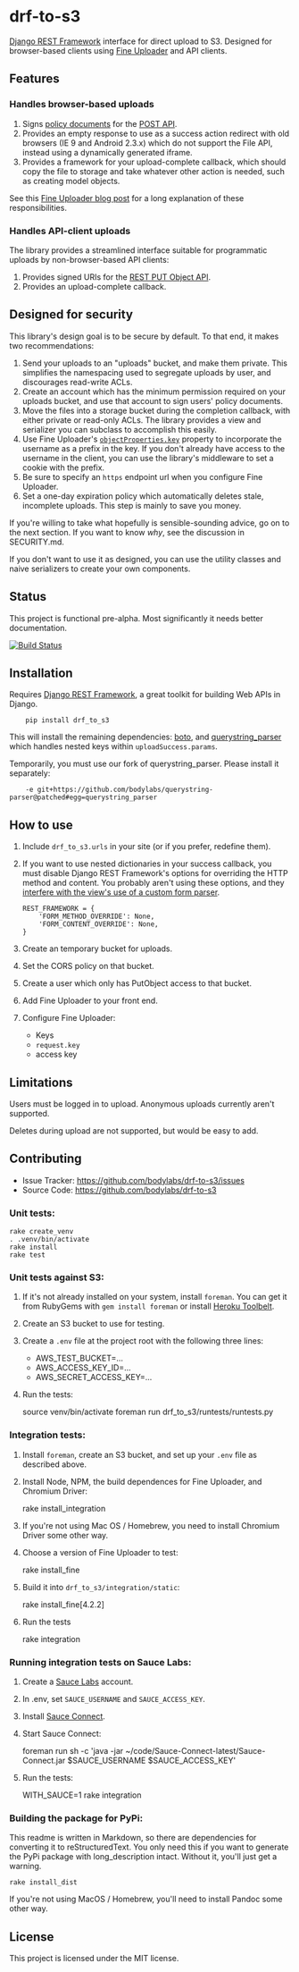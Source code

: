 drf-to-s3
=========

[Django REST Framework][] interface for direct upload to S3.
Designed for browser-based clients using [Fine Uploader][]
and API clients.


Features
--------

### Handles browser-based uploads ###

 1. Signs [policy documents][] for the [POST API][].
 2. Provides an empty response to use as a success action
    redirect with old browsers (IE 9 and Android 2.3.x) which
    do not support the File API, instead using a dynamically
    generated iframe.
 3. Provides a framework for your upload-complete callback,
    which should copy the file to storage and take whatever
    other action is needed, such as creating model objects.

See this [Fine Uploader blog post][] for a long explanation
of these responsibilities.

### Handles API-client uploads ###

The library provides a streamlined interface suitable for
programmatic uploads by non-browser-based API clients:

 1. Provides signed URIs for the [REST PUT Object API][].
 2. Provides an upload-complete callback.


Designed for security
---------------------

This library's design goal is to be secure by default. To
that end, it makes two recommendations:

 1. Send your uploads to an "uploads" bucket, and make them
    private. This simplifies the namespacing used to
    segregate uploads by user, and discourages read-write
    ACLs.
 2. Create an account which has the minimum permission
    required on your uploads bucket, and use that account
    to sign users' policy documents.
 3. Move the files into a storage bucket during the
    completion callback, with either private or read-only
    ACLs. The library provides a view and serializer you
    can subclass to accomplish this easily.
 4. Use Fine Uploader's
    [`objectProperties.key`][objectProperties.key] property
    to incorporate the username as a prefix in the key. If
    you don't already have access to the username in the
    client, you can use the library's middleware to set a
    cookie with the prefix.
 5. Be sure to specify an `https` endpoint url when you
    configure Fine Uploader.
 6. Set a one-day expiration policy which automatically
    deletes stale, incomplete uploads. This step is mainly
    to save you money.

If you're willing to take what hopefully is
sensible-sounding advice, go on to the next section. If you
want to know *why*, see the discussion in SECURITY.md.

If you don't want to use it as designed, you can use the
utility classes and naive serializers to create your own
components.


Status
------

This project is functional pre-alpha. Most significantly it needs
better documentation.

[![Build Status](https://travis-ci.org/bodylabs/drf-to-s3.png?branch=master)](https://travis-ci.org/bodylabs/drf-to-s3)


Installation
------------

Requires [Django REST Framework][], a great toolkit for building
Web APIs in Django.

        pip install drf_to_s3

This will install the remaining dependencies: [boto][],
and [querystring_parser][] which handles nested keys within
`uploadSuccess.params`.

Temporarily, you must use our fork of querystring_parser. Please
install it separately:

        -e git+https://github.com/bodylabs/querystring-parser@patched#egg=querystring_parser


How to use
----------

 1. Include `drf_to_s3.urls` in your site (or if you prefer,
    redefine them).
 2. If you want to use nested dictionaries in your success
    callback, you must disable Django REST Framework's
    options for overriding the HTTP method and content.
    You probably aren't using these options, and they
    [interfere with the view's use of a custom form parser][issue].

        REST_FRAMEWORK = {    
            'FORM_METHOD_OVERRIDE': None,
            'FORM_CONTENT_OVERRIDE': None,
        }

 3. Create an temporary bucket for uploads.
 4. Set the CORS policy on that bucket.
 5. Create a user which only has PutObject access to that
    bucket.
 6. Add Fine Uploader to your front end.
 7. Configure Fine Uploader:

      - Keys
      - `request.key`
      - access key


Limitations
-----------

Users must be logged in to upload. Anonymous uploads
currently aren't supported.

Deletes during upload are not supported, but would be easy
to add.


Contributing
------------

- Issue Tracker: https://github.com/bodylabs/drf-to-s3/issues
- Source Code: https://github.com/bodylabs/drf-to-s3

### Unit tests: ###

    rake create_venv
    . .venv/bin/activate
    rake install
    rake test

### Unit tests against S3: ###

  1. If it's not already installed on your system, install
     `foreman`. You can get it from RubyGems with
     `gem install foreman` or install [Heroku Toolbelt][].
  2. Create an S3 bucket to use for testing.
  3. Create a `.env` file at the project root with the
     following three lines:

       - AWS_TEST_BUCKET=...
       - AWS_ACCESS_KEY_ID=...
       - AWS_SECRET_ACCESS_KEY=...

  4. Run the tests:

        source venv/bin/activate
        foreman run drf_to_s3/runtests/runtests.py

### Integration tests: ###

  1. Install `foreman`, create an S3 bucket, and set up your
     `.env` file as described above.

  2. Install Node, NPM, the build dependences for
     Fine Uploader, and Chromium Driver:

        rake install_integration

  3. If you're not using Mac OS / Homebrew, you need to install
     Chromium Driver some other way.

  4. Choose a version of Fine Uploader to test:

        rake install_fine

  5. Build it into `drf_to_s3/integration/static`:

        rake install_fine[4.2.2]

  6. Run the tests

        rake integration

### Running integration tests on Sauce Labs: ###

  1. Create a [Sauce Labs][] account.
  2. In .env, set `SAUCE_USERNAME` and `SAUCE_ACCESS_KEY`.
  3. Install [Sauce Connect][].
  4. Start Sauce Connect:

      foreman run sh -c 'java -jar ~/code/Sauce-Connect-latest/Sauce-Connect.jar $SAUCE_USERNAME $SAUCE_ACCESS_KEY'

  5. Run the tests:

      WITH_SAUCE=1 rake integration

### Building the package for PyPi: ###

This readme is written in Markdown, so there are
dependencies for converting it to reStructuredText.
You only need this if you want to generate the PyPi
package with long_description intact. Without it,
you'll just get a warning.

    rake install_dist

If you're not using MacOS / Homebrew, you'll need to
install Pandoc some other way.

License
-------

This project is licensed under the MIT license.


[Django REST Framework]: http://django-rest-framework.org/
[Fine Uploader]: http://fineuploader.com/
[POST API]: http://docs.aws.amazon.com/AmazonS3/latest/dev/HTTPPOSTForms.html
[REST PUT Object API]: http://docs.aws.amazon.com/AmazonS3/latest/API/RESTObjectPUT.html
[policy documents]: http://docs.aws.amazon.com/AmazonS3/latest/dev/HTTPPOSTForms.html#HTTPPOSTConstructPolicy
[Fine Uploader blog post]: http://blog.fineuploader.com/2013/08/16/fine-uploader-s3-upload-directly-to-amazon-s3-from-your-browser/
[boto]: https://github.com/boto/boto
[querystring_parser]: https://github.com/bernii/querystring-parser
[issue]: https://github.com/tomchristie/django-rest-framework/issues/1346
[Heroku Toolbelt]: https://toolbelt.heroku.com/
[Sauce Labs]: https://saucelabs.com/
[Sauce Connect]: http://saucelabs.com/downloads/Sauce-Connect-latest.zip
[objectProperties.key]: http://docs.fineuploader.com/api/options-s3.html#objectProperties.key
